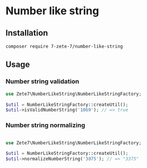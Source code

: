 # Number like string

## Installation

```shell
composer require 7-zete-7/number-like-string
```

## Usage

### Number string validation

```php
use Zete7\NumberLikeString\NumberLikeStringFactory;

$util = NumberLikeStringFactory::createUtil();
$util->isValidNumberString('1069'); // => true
```

### Number string normalizing

```php

use Zete7\NumberLikeString\NumberLikeStringFactory;

$util = NumberLikeStringFactory::createUtil();
$util->normalizeNumberString('3Յ75'); // => "3375"
```
